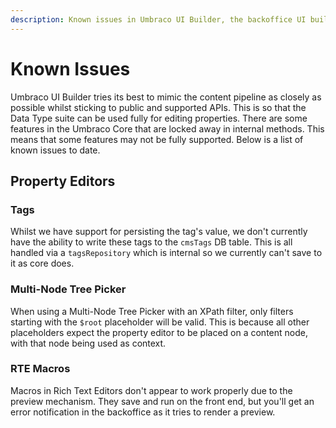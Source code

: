 ```yaml
---
description: Known issues in Umbraco UI Builder, the backoffice UI builder for Umbraco.
---
```


# Known Issues

Umbraco UI Builder tries its best to mimic the content pipeline as closely as possible whilst sticking to public and supported APIs. This is so that the Data Type suite can be used fully for editing properties. There are some features in the Umbraco Core that are locked away in internal methods. This means that some features may not be fully supported. Below is a list of known issues to date.

## Property Editors

### Tags  

Whilst we have support for persisting the tag's value, we don't currently have the ability to write these tags to the `cmsTags` DB table. This is all handled via a `tagsRepository` which is internal so we currently can't save to it as core does.

### Multi-Node Tree Picker

When using a Multi-Node Tree Picker with an XPath filter, only filters starting with the `$root` placeholder will be valid. This is because all other placeholders expect the property editor to be placed on a content node, with that node being used as context.

### RTE Macros

Macros in Rich Text Editors don't appear to work properly due to the preview mechanism. They save and run on the front end, but you'll get an error notification in the backoffice as it tries to render a preview.
